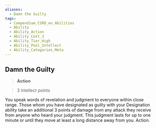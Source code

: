 ```yaml
---
aliases:
  - Damn the Guilty
tags:
  - Compendium_CSRD_en_Abilities
  - Ability
  - Ability_Action
  - Ability_Cost_3
  - Ability_Tier_High
  - Ability_Pool_Intellect
  - Ability_Categories_Meta
---
```

  
    
## Damn the Guilty    
>**Action**    
>3 Intellect points  
    
You speak words of revelation and judgment to everyone within close range. Those whom you have designated as guilty with your Designation ability take an additional 3 points of damage from any attack they receive from anyone who heard your judgment. This judgment lasts for up to one minute or until they move at least a long distance away from you. Action.